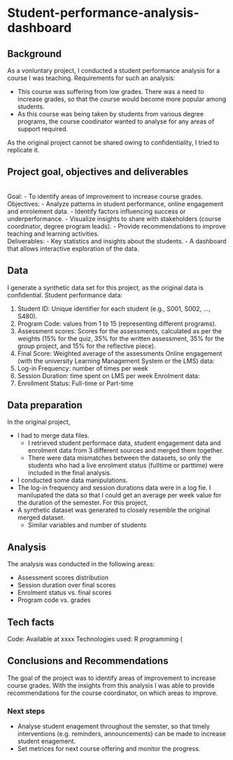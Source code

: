 # Student-performance-analysis-dashboard
## Background
As a vonluntary project, I conducted a student performance analysis for a course I was teaching. Requirements for such an analysis:
- This course was suffering from low grades. There was a need to increase grades, so that the course would become more popular among students. 
- As this course was being taken by students from various degree programs, the course coodinator wanted to analyse for any areas of support required. 

As the original project cannot be shared owing to confidentiality, I tried to replicate it.

## Project goal, objectives and deliverables  
<br/>
Goal: 
- To identify areas of improvement to increase course grades.<br/>    
Objectives:
- Analyze patterns in student performance, online engagement and enrolement data.
- Identify factors influencing success or underperformance.
- Visualize insights to share with stakeholders (course coordinator, degree program leads).
- Provide recommendations to improve teaching and learning activities.<br/>   
Deliverables:
- Key statistics and insights about the students.
- A dashboard that allows interactive exploration of the data.

## Data
I generate a synthetic data set for this project, as the original data is confidential.
Student performance data:
1.	Student ID: Unique identifier for each student (e.g., S001, S002, ..., S480).
2.	Program Code: values from 1 to 15 (representing different programs).
3.	Assessment scores: Scores for the assessments, calculated as per the weights (15% for the quiz, 35% for the written assessment, 35% for the group project, and 15% for the reflective piece).
4.	Final Score: Weighted average of the assessments
Online engagement (with the university Learning Management System or the LMS) data:
5. Log-in Frequency: number of times per week
6. Session Duration: time spent on LMS per week
Enrolment data:
8.	Enrollment Status: Full-time or Part-time

## Data preparation
In the original project, 
- I had to merge data files.
  - I retrieved student performace data, student engagement data and enrolment data from 3 different sources and merged them together.
  - There were data mismatches between the datasets, so only the students who had a live enrolment status (fulltime or parttime) were included in the final analysis.
- I conducted some data manipulations.
-   The log-in frequency and session durations data were in a log fie. I manilupated the data so that I could get an average per week value for the duration of the semester.
For this project, 
- A synthetic dataset was generated to closely resemble the original merged dataset.
  - Similar variables and number of students 

## Analysis
The analysis was conducted in the following areas:
- Assessment scores distribution
- Session duration over final scores
- Enrolment status vs. final scores
- Program code vs. grades

## Tech facts
Code: Available at xxxx
Technologies used: R programming (

## Conclusions and Recommendations
The goal of the project was to identify areas of improvement to increase course grades. With the insights from this analysis I was able to provide recommendations for the course coordinator, on which areas to improve. 

 
### Next steps
- Analyse student enagement throughout the semster, so that timely interventions (e.g. reminders, announcements) can be made to increase student enagement.
- Set metrices for next course offering and monitor the progress. 


